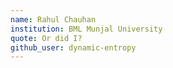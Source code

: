```yaml
---
name: Rahul Chauhan
institution: BML Munjal University
quote: Or did I?
github_user: dynamic-entropy
---
```

